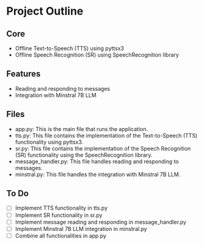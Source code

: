 # Project Outline

## Core
- Offline Text-to-Speech (TTS) using pyttsx3
- Offline Speech Recognition (SR) using SpeechRecognition library

## Features
- Reading and responding to messages
- Integration with Minstral 7B LLM

## Files
- app.py: This is the main file that runs the application.
- tts.py: This file contains the implementation of the Text-to-Speech (TTS) functionality using pyttsx3.
- sr.py: This file contains the implementation of the Speech Recognition (SR) functionality using the SpeechRecognition library.
- message_handler.py: This file handles reading and responding to messages.
- minstral.py: This file handles the integration with Minstral 7B LLM.

## To Do
- [ ] Implement TTS functionality in tts.py
- [ ] Implement SR functionality in sr.py
- [ ] Implement message reading and responding in message_handler.py
- [ ] Implement Minstral 7B LLM integration in minstral.py
- [ ] Combine all functionalities in app.py